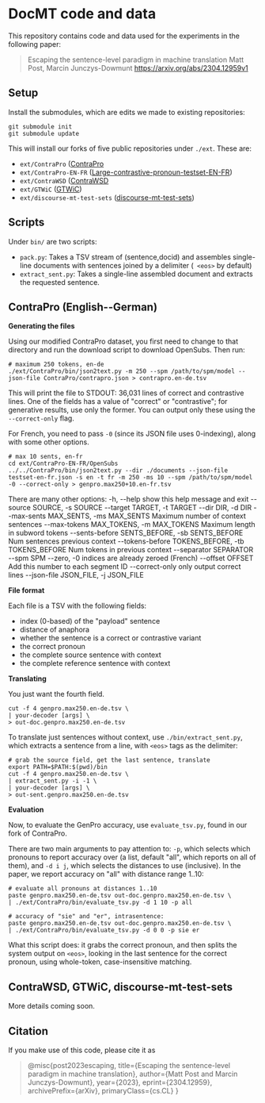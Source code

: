 # DocMT code and data

This repository contains code and data used for the experiments in the following paper:

> Escaping the sentence-level paradigm in machine translation
> Matt Post, Marcin Junczys-Dowmunt
> https://arxiv.org/abs/2304.12959v1

## Setup

Install the submodules, which are edits we made to existing repositories:

    git submodule init
    git submodule update

This will install our forks of five public repositories under `./ext`.
These are:

* `ext/ContraPro` ([ContraPro](https://github.com/ZurichNLP/ContraPro)
* `ext/ContraPro-EN-FR` ([Large-contrastive-pronoun-testset-EN-FR](https://github.com/rbawden/Large-contrastive-pronoun-testset-EN-FR))
* `ext/ContraWSD` ([ContraWSD](https://github.com/ZurichNLP/ContraWSD)
* `ext/GTWiC` ([GTWiC](https://github.com/lena-voita/good-translation-wrong-in-context))
* `ext/discourse-mt-test-sets` ([discourse-mt-test-sets](https://github.com/rbawden/discourse-mt-test-sets))

## Scripts

Under `bin/` are two scripts:

* `pack.py`: Takes a TSV stream of (sentence,docid) and assembles single-line documents with sentences joined by a delimiter (` <eos>` by default)
* `extract_sent.py`: Takes a single-line assembled document and extracts the requested sentence.

## ContraPro (English--German)

**Generating the files**

Using our modified ContraPro dataset, you first need to change to that directory and run the download script to download OpenSubs. Then run:

    # maximum 250 tokens, en-de
    ./ext/ContraPro/bin/json2text.py -m 250 --spm /path/to/spm/model --json-file ContraPro/contrapro.json > contrapro.en-de.tsv

This will print the file to STDOUT: 36,031 lines of correct and contrastive lines. One of the fields has a value of "correct" or "contrastive"; for generative results, use only the former. You can output only these using the `--correct-only` flag.

For French, you need to pass `-0` (since its JSON file uses 0-indexing), along with some other options.

    # max 10 sents, en-fr
    cd ext/ContraPro-EN-FR/OpenSubs
    ../../ContraPro/bin/json2text.py --dir ./documents --json-file testset-en-fr.json -s en -t fr -m 250 -ms 10 --spm /path/to/spm/model -0 --correct-only > genpro.max250+10.en-fr.tsv

There are many other options:
  -h, --help            show this help message
                        and exit
  --source SOURCE, -s SOURCE
  --target TARGET, -t TARGET
  --dir DIR, -d DIR
  --max-sents MAX_SENTS, -ms MAX_SENTS
                        Maximum number of
                        context sentences
  --max-tokens MAX_TOKENS, -m MAX_TOKENS
                        Maximum length in
                        subword tokens
  --sents-before SENTS_BEFORE, -sb SENTS_BEFORE
                        Num sentences previous
                        context
  --tokens-before TOKENS_BEFORE, -tb TOKENS_BEFORE
                        Num tokens in previous
                        context
  --separator SEPARATOR
  --spm SPM
  --zero, -0            indices are already
                        zeroed (French)
  --offset OFFSET       Add this number to each
                        segment ID
  --correct-only        only output correct
                        lines
  --json-file JSON_FILE, -j JSON_FILE

**File format**

Each file is a TSV with the following fields:
- index (0-based) of the "payload" sentence
- distance of anaphora
- whether the sentence is a correct or contrastive variant
- the correct pronoun
- the complete source sentence with context
- the complete reference sentence with context

**Translating**

You just want the fourth field.

    cut -f 4 genpro.max250.en-de.tsv \
    | your-decoder [args] \
    > out-doc.genpro.max250.en-de.tsv

To translate just sentences without context, use `./bin/extract_sent.py`, which extracts a sentence from a line, with `<eos>` tags as the delimiter:

    # grab the source field, get the last sentence, translate
    export PATH=$PATH:$(pwd)/bin
    cut -f 4 genpro.max250.en-de.tsv \
    | extract_sent.py -i -1 \
    | your-decoder [args] \
    > out-sent.genpro.max250.en-de.tsv

**Evaluation**

Now, to evaluate the GenPro accuracy, use `evaluate_tsv.py`, found in our fork of ContraPro.

There are two main arguments to pay attention to: `-p`, which selects which pronouns to report accuracy over (a list, default "all", which reports on all of them), and `-d i j`, which selects the distances to use (inclusive). In the paper, we report accuracy on "all" with distance range 1..10:

    # evaluate all pronouns at distances 1..10
    paste genpro.max250.en-de.tsv out-doc.genpro.max250.en-de.tsv \
    | ./ext/ContraPro/bin/evaluate_tsv.py -d 1 10 -p all

    # accuracy of "sie" and "er", intrasentence:
    paste genpro.max250.en-de.tsv out-doc.genpro.max250.en-de.tsv \
    | ./ext/ContraPro/bin/evaluate_tsv.py -d 0 0 -p sie er

What this script does: it grabs the correct pronoun, and then splits the system output on `<eos>`, looking in the last sentence for the correct pronoun, using whole-token, case-insensitive matching.

## ContraWSD, GTWiC, discourse-mt-test-sets

More details coming soon.

## Citation

If you make use of this code, please cite it as

> @misc{post2023escaping,
>      title={Escaping the sentence-level paradigm in machine translation},
>      author={Matt Post and Marcin Junczys-Dowmunt},
>      year={2023},
>      eprint={2304.12959},
>      archivePrefix={arXiv},
>      primaryClass={cs.CL}
>}
